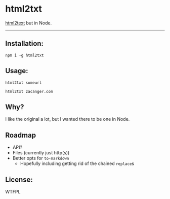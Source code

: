 # html2txt

[html2text](https://github.com/aaronsw/html2text) but in Node.

--------

## Installation:

`npm i -g html2txt`

## Usage:

`html2txt someurl`

`html2txt zacanger.com`

## Why?

I like the original a lot, but I wanted there to be one in Node.

## Roadmap

* API?
* Files (currently just http(s))
* Better opts for `to-markdown`
  * Hopefully including getting rid of the chained `replace`s

## License:

WTFPL
